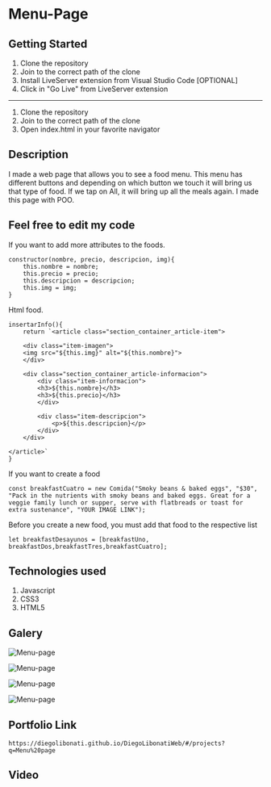 # Menu-Page

## Getting Started

1. Clone the repository
2. Join to the correct path of the clone
3. Install LiveServer extension from Visual Studio Code [OPTIONAL]
4. Click in "Go Live" from LiveServer extension

---

1. Clone the repository
2. Join to the correct path of the clone
3. Open index.html in your favorite navigator

## Description

I made a web page that allows you to see a food menu. This menu has different buttons and depending on which button we touch it will bring us that type of food. If we tap on All, it will bring up all the meals again. I made this page with POO.

## Feel free to edit my code

If you want to add more attributes to the foods.

```
constructor(nombre, precio, descripcion, img){
    this.nombre = nombre;
    this.precio = precio;
    this.descripcion = descripcion;
    this.img = img;
}
```

Html food.

```
insertarInfo(){
    return `<article class="section_container_article-item">

    <div class="item-imagen">
    <img src="${this.img}" alt="${this.nombre}">
    </div>

    <div class="section_container_article-informacion">
        <div class="item-informacion">
        <h3>${this.nombre}</h3>
        <h3>${this.precio}</h3>
        </div>

        <div class="item-descripcion">
            <p>${this.descripcion}</p>
        </div>
    </div>

</article>`
}
```

If you want to create a food

```
const breakfastCuatro = new Comida("Smoky beans & baked eggs", "$30", "Pack in the nutrients with smoky beans and baked eggs. Great for a veggie family lunch or supper, serve with flatbreads or toast for extra sustenance", "YOUR IMAGE LINK");
```

Before you create a new food, you must add that food to the respective list

```
let breakfastDesayunos = [breakfastUno, breakfastDos,breakfastTres,breakfastCuatro];
```

## Technologies used

1. Javascript
2. CSS3
3. HTML5

## Galery

![Menu-page](https://raw.githubusercontent.com/DiegoLibonati/DiegoLibonatiWeb/main/data/projects/Javascript/Imagenes/menu-0.jpg)

![Menu-page](https://raw.githubusercontent.com/DiegoLibonati/DiegoLibonatiWeb/main/data/projects/Javascript/Imagenes/menu-1.jpg)

![Menu-page](https://raw.githubusercontent.com/DiegoLibonati/DiegoLibonatiWeb/main/data/projects/Javascript/Imagenes/menu-2.jpg)

![Menu-page](https://raw.githubusercontent.com/DiegoLibonati/DiegoLibonatiWeb/main/data/projects/Javascript/Imagenes/menu-3.jpg)

## Portfolio Link

`https://diegolibonati.github.io/DiegoLibonatiWeb/#/projects?q=Menu%20page`

## Video

